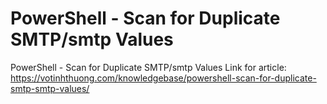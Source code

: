# PowerShell - Scan for Duplicate SMTP/smtp Values
PowerShell - Scan for Duplicate SMTP/smtp Values
Link for article: https://votinhthuong.com/knowledgebase/powershell-scan-for-duplicate-smtp-smtp-values/
